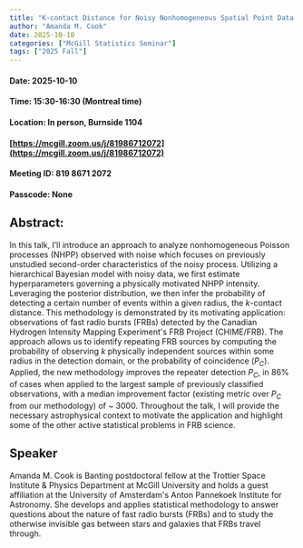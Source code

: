 ```yaml
---
title: "K-contact Distance for Noisy Nonhomogeneous Spatial Point Data and Application to Repeating Fast Radio Burst Sources"
author: "Amanda M. Cook"
date: 2025-10-10
categories: ["McGill Statistics Seminar"]
tags: ["2025 Fall"]
---
```


#### Date: 2025-10-10
#### Time: 15:30-16:30 (Montreal time)
#### Location: In person, Burnside 1104
#### [https://mcgill.zoom.us/j/81986712072](https://mcgill.zoom.us/j/81986712072)
#### Meeting ID: 819 8671 2072
#### Passcode: None



## Abstract:

In this talk, I’ll introduce an approach to analyze nonhomogeneous Poisson processes (NHPP) observed with noise which focuses on previously unstudied second-order characteristics of the noisy process. Utilizing a hierarchical Bayesian model with noisy data, we first estimate hyperparameters governing a physically motivated NHPP intensity. Leveraging the posterior distribution, we then infer the probability of detecting a certain number of events within a given radius, the $k$-contact distance. This methodology is demonstrated by its motivating application: observations of fast radio bursts (FRBs) detected by the Canadian Hydrogen Intensity Mapping Experiment's FRB Project (CHIME/FRB). The approach allows us to identify repeating FRB sources by computing the probability of observing $k$ physically independent sources within some radius in the detection domain, or the probability of coincidence ($P_C$). Applied, the new methodology improves the repeater detection $P_C$, in 86% of cases when applied to the largest sample of previously classified observations, with a median improvement factor (existing metric over $P_C$ from our methodology) of ~ 3000. Throughout the talk, I will provide the necessary astrophysical context to motivate the application and highlight some of the other active statistical problems in FRB science.

## Speaker

Amanda M. Cook is Banting postdoctoral fellow at the Trottier Space Institute & Physics Department at McGill University and holds a guest affiliation at the University of Amsterdam's Anton Pannekoek Institute for Astronomy. She develops and applies statistical methodology to answer questions about the nature of fast radio bursts (FRBs) and to study the otherwise invisible gas between stars and galaxies that FRBs travel through. 